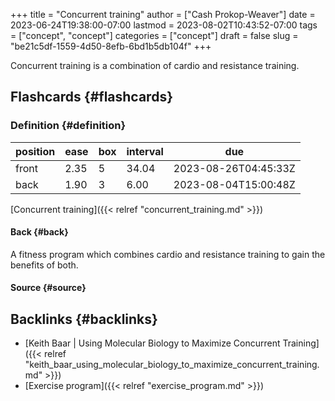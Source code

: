 +++
title = "Concurrent training"
author = ["Cash Prokop-Weaver"]
date = 2023-06-24T19:38:00-07:00
lastmod = 2023-08-02T10:43:52-07:00
tags = ["concept", "concept"]
categories = ["concept"]
draft = false
slug = "be21c5df-1559-4d50-8efb-6bd1b5db104f"
+++

Concurrent training is a combination of cardio and resistance training.


## Flashcards {#flashcards}


### Definition {#definition}

| position | ease | box | interval | due                  |
|----------|------|-----|----------|----------------------|
| front    | 2.35 | 5   | 34.04    | 2023-08-26T04:45:33Z |
| back     | 1.90 | 3   | 6.00     | 2023-08-04T15:00:48Z |

[Concurrent training]({{< relref "concurrent_training.md" >}})


#### Back {#back}

A fitness program which combines cardio and resistance training to gain the benefits of both.


#### Source {#source}


## Backlinks {#backlinks}

-   [Keith Baar | Using Molecular Biology to Maximize Concurrent Training]({{< relref "keith_baar_using_molecular_biology_to_maximize_concurrent_training.md" >}})
-   [Exercise program]({{< relref "exercise_program.md" >}})
